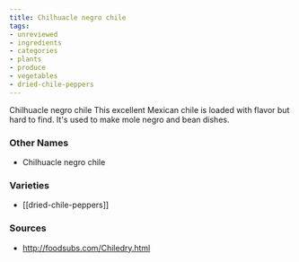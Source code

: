 ```yaml
---
title: Chilhuacle negro chile
tags:
- unreviewed
- ingredients
- categories
- plants
- produce
- vegetables
- dried-chile-peppers
---
```

Chilhuacle negro chile This excellent Mexican chile is loaded with flavor but hard to find. It's used to make mole negro and bean dishes.

### Other Names

* Chilhuacle negro chile

### Varieties

* [[dried-chile-peppers]]

### Sources
* http://foodsubs.com/Chiledry.html
